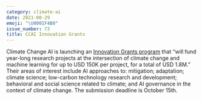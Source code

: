 ```yaml
---
category: climate-ai
date: 2021-08-29
emoji: "\U0001F4B0"
issue_number: 73
title: CCAI Innovation Grants
---
```


Climate Change AI is launching an [Innovation Grants program](https://www.climatechange.ai/calls/innovation_grants?utm_campaign=Dynamically%20Typed&utm_medium=email&utm_source=Revue%20newsletter) that “will fund year-long research projects at the intersection of climate change and machine learning for up to USD 150K per project, for a total of USD 1.8M.” Their areas of interest include AI approaches to: mitigation; adaptation; climate science; low-carbon technology research and development; behavioral and social science related to climate; and AI governance in the context of climate change.
The submission deadline is October 15th.